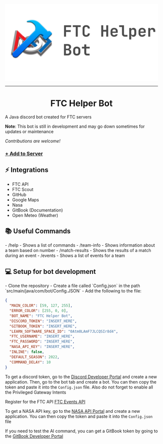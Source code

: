 <div style="text-align: center;">
  <img src="images/Long GitHub.png" alt="Logo" >
</div>

---
<h1 align="center" id="title">FTC Helper Bot</h1>

<p id="description">A Java discord bot created for FTC servers</p>  

**Note**: This bot is still in development and may go down sometimes for updates or maintenance  

*Contributions are welcome!*
   
### [+ Add to Server](https://discord.com/api/oauth2/authorize?client_id=1138233951090135072&permissions=8&scope=bot)


<h2>⚡ Integrations</h2>

- FTC API
- FTC Scout
- GitHub
- Google Maps
- Nasa
- GitBook (Documentation)
- Open Meteo (Weather)

<h2>📚 Useful Commands</h2>
-  /help - Shows a list of commands
- /team-info - Shows information about a team based on number
- /match-results - Shows the results of a match during an event
- /events - Shows a list of events for a team

<h2>💻 Setup for bot development</h2>
- Clone the repository
- Create a file called `Config.json` in the path `src/main/java/com/bot/Config.JSON`
- Add the following to the file:  

```json
{
  "MAIN_COLOR": [59, 127, 255],
  "ERROR_COLOR": [255, 0, 0],
  "BOT_NAME": "FTC Helper Bot",
  "DISCORD_TOKEN": "INSERT_HERE",
  "GITBOOK_TOKEN": "INSERT_HERE",
  "LEARN_SOFTWARE_SPACE_ID": "0Atm0LAmF7JLCQSIr8d4",
  "FTC_USERNAME": "INSERT_HERE",
  "FTC_PASSWORD": "INSERT_HERE",
  "NASA_API_KEY": "INSERT_HERE",
  "INLINE": false,
  "DEFAULT_SEASON": 2022,
  "COMMAND_DELAY": 10
}
```
To get a discord token, go to the [Discord Developer Portal](https://discord.com/developers/applications) and create a new application. Then, go to the bot tab and create a bot. You can then copy the token and paste it into the `Config.json` file. Also do not forget to enable all the Privileged Gateway Intents  

Register for the FTC API [FTC Events API](https://ftc-events.firstinspires.org/services/API)     

To get a NASA API key, go to the [NASA API Portal](https://api.nasa.gov/) and create a new application. You can then copy the token and paste it into the `Config.json` file  

If you need to test the AI command, you can get a GitBook token by going to the [GitBook Developer Portal](https://app.gitbook.com/account/developer)  

